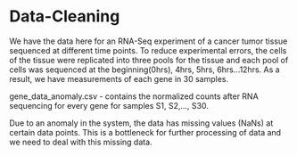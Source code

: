 # Data-Cleaning
We have the data here for an RNA-Seq experiment of a cancer tumor tissue sequenced at different time points.
To reduce experimental errors, the cells of the tissue were replicated into three pools for the tissue and each pool of cells was sequenced at the beginning(0hrs), 4hrs, 5hrs, 6hrs...12hrs. As a result, we have measurements of each gene in 30 samples.

gene_data_anomaly.csv - contains the normalized counts after RNA sequencing for every gene for samples S1, S2,..., S30.

Due to an anomaly in the system, the data has missing values (NaNs) at certain data points. This is a bottleneck for further processing of data and we need to deal with this missing data.

